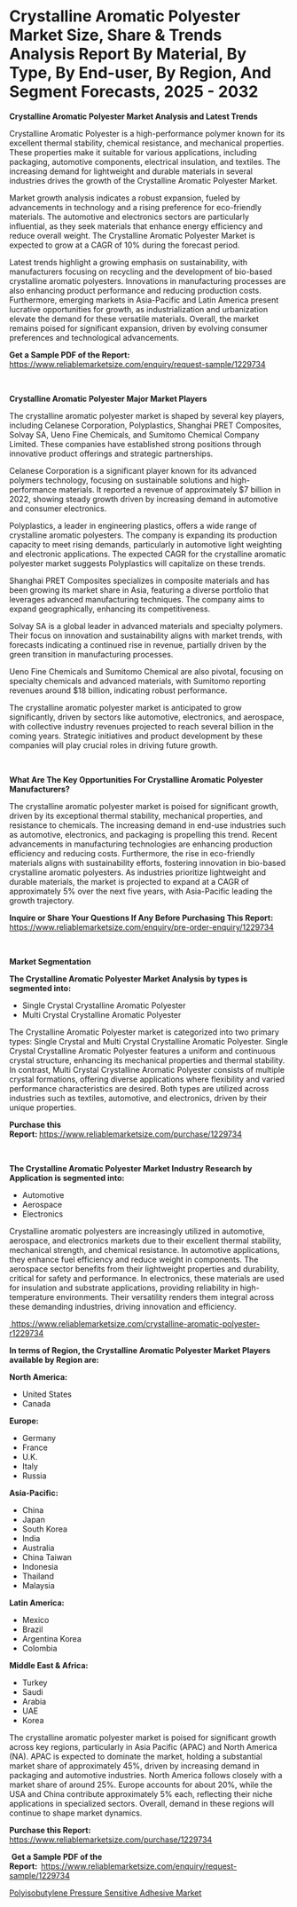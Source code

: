 <p><h1>Crystalline Aromatic Polyester Market Size, Share & Trends Analysis Report By Material, By Type, By End-user, By Region, And Segment Forecasts, 2025 - 2032</h1></p><p><strong>Crystalline Aromatic Polyester Market Analysis and Latest Trends</strong></p>
<p><p>Crystalline Aromatic Polyester is a high-performance polymer known for its excellent thermal stability, chemical resistance, and mechanical properties. These properties make it suitable for various applications, including packaging, automotive components, electrical insulation, and textiles. The increasing demand for lightweight and durable materials in several industries drives the growth of the Crystalline Aromatic Polyester Market.</p><p>Market growth analysis indicates a robust expansion, fueled by advancements in technology and a rising preference for eco-friendly materials. The automotive and electronics sectors are particularly influential, as they seek materials that enhance energy efficiency and reduce overall weight. The Crystalline Aromatic Polyester Market is expected to grow at a CAGR of 10% during the forecast period. </p><p>Latest trends highlight a growing emphasis on sustainability, with manufacturers focusing on recycling and the development of bio-based crystalline aromatic polyesters. Innovations in manufacturing processes are also enhancing product performance and reducing production costs. Furthermore, emerging markets in Asia-Pacific and Latin America present lucrative opportunities for growth, as industrialization and urbanization elevate the demand for these versatile materials. Overall, the market remains poised for significant expansion, driven by evolving consumer preferences and technological advancements.</p></p>
<p><strong>Get a Sample PDF of the Report:&nbsp;</strong> <a href="https://www.reliablemarketsize.com/enquiry/request-sample/1229734?utm_campaign=3564&utm_medium=2&utm_source=Github&utm_content=ia&utm_term=03042025&utm_id=crystalline-aromatic-polyester">https://www.reliablemarketsize.com/enquiry/request-sample/1229734</a></p>
<p>&nbsp;</p>
<p><strong>Crystalline Aromatic Polyester Major Market Players</strong></p>
<p><p>The crystalline aromatic polyester market is shaped by several key players, including Celanese Corporation, Polyplastics, Shanghai PRET Composites, Solvay SA, Ueno Fine Chemicals, and Sumitomo Chemical Company Limited. These companies have established strong positions through innovative product offerings and strategic partnerships.</p><p>Celanese Corporation is a significant player known for its advanced polymers technology, focusing on sustainable solutions and high-performance materials. It reported a revenue of approximately $7 billion in 2022, showing steady growth driven by increasing demand in automotive and consumer electronics.</p><p>Polyplastics, a leader in engineering plastics, offers a wide range of crystalline aromatic polyesters. The company is expanding its production capacity to meet rising demands, particularly in automotive light weighting and electronic applications. The expected CAGR for the crystalline aromatic polyester market suggests Polyplastics will capitalize on these trends.</p><p>Shanghai PRET Composites specializes in composite materials and has been growing its market share in Asia, featuring a diverse portfolio that leverages advanced manufacturing techniques. The company aims to expand geographically, enhancing its competitiveness.</p><p>Solvay SA is a global leader in advanced materials and specialty polymers. Their focus on innovation and sustainability aligns with market trends, with forecasts indicating a continued rise in revenue, partially driven by the green transition in manufacturing processes. </p><p>Ueno Fine Chemicals and Sumitomo Chemical are also pivotal, focusing on specialty chemicals and advanced materials, with Sumitomo reporting revenues around $18 billion, indicating robust performance.</p><p>The crystalline aromatic polyester market is anticipated to grow significantly, driven by sectors like automotive, electronics, and aerospace, with collective industry revenues projected to reach several billion in the coming years. Strategic initiatives and product development by these companies will play crucial roles in driving future growth.</p></p>
<p>&nbsp;</p>
<p><strong>What Are The Key Opportunities For Crystalline Aromatic Polyester Manufacturers?</strong></p>
<p><p>The crystalline aromatic polyester market is poised for significant growth, driven by its exceptional thermal stability, mechanical properties, and resistance to chemicals. The increasing demand in end-use industries such as automotive, electronics, and packaging is propelling this trend. Recent advancements in manufacturing technologies are enhancing production efficiency and reducing costs. Furthermore, the rise in eco-friendly materials aligns with sustainability efforts, fostering innovation in bio-based crystalline aromatic polyesters. As industries prioritize lightweight and durable materials, the market is projected to expand at a CAGR of approximately 5% over the next five years, with Asia-Pacific leading the growth trajectory.</p></p>
<p><strong>Inquire or Share Your Questions If Any Before Purchasing This Report:</strong> <a href="https://www.reliablemarketsize.com/enquiry/pre-order-enquiry/1229734?utm_campaign=3564&utm_medium=2&utm_source=Github&utm_content=ia&utm_term=03042025&utm_id=crystalline-aromatic-polyester">https://www.reliablemarketsize.com/enquiry/pre-order-enquiry/1229734</a></p>
<p>&nbsp;</p>
<p><strong>Market Segmentation</strong></p>
<p><strong>The Crystalline Aromatic Polyester Market Analysis by types is segmented into:</strong></p>
<p><ul><li>Single Crystal Crystalline Aromatic Polyester</li><li>Multi Crystal Crystalline Aromatic Polyester</li></ul></p>
<p><p>The Crystalline Aromatic Polyester market is categorized into two primary types: Single Crystal and Multi Crystal Crystalline Aromatic Polyester. Single Crystal Crystalline Aromatic Polyester features a uniform and continuous crystal structure, enhancing its mechanical properties and thermal stability. In contrast, Multi Crystal Crystalline Aromatic Polyester consists of multiple crystal formations, offering diverse applications where flexibility and varied performance characteristics are desired. Both types are utilized across industries such as textiles, automotive, and electronics, driven by their unique properties.</p></p>
<p><strong>Purchase this Report:&nbsp;</strong><a href="https://www.reliablemarketsize.com/purchase/1229734?utm_campaign=3564&utm_medium=2&utm_source=Github&utm_content=ia&utm_term=03042025&utm_id=crystalline-aromatic-polyester">https://www.reliablemarketsize.com/purchase/1229734</a></p>
<p>&nbsp;</p>
<p><strong>The Crystalline Aromatic Polyester Market Industry Research by Application is segmented into:</strong></p>
<p><ul><li>Automotive</li><li>Aerospace</li><li>Electronics</li></ul></p>
<p><p>Crystalline aromatic polyesters are increasingly utilized in automotive, aerospace, and electronics markets due to their excellent thermal stability, mechanical strength, and chemical resistance. In automotive applications, they enhance fuel efficiency and reduce weight in components. The aerospace sector benefits from their lightweight properties and durability, critical for safety and performance. In electronics, these materials are used for insulation and substrate applications, providing reliability in high-temperature environments. Their versatility renders them integral across these demanding industries, driving innovation and efficiency.</p></p>
<p><a href="https://www.reliablemarketsize.com/crystalline-aromatic-polyester-r1229734?utm_campaign=3564&utm_medium=2&utm_source=Github&utm_content=ia&utm_term=03042025&utm_id=crystalline-aromatic-polyester">&nbsp;https://www.reliablemarketsize.com/crystalline-aromatic-polyester-r1229734</a></p>
<p><strong>In terms of Region, the Crystalline Aromatic Polyester Market Players available by Region are:</strong></p>
<p>
    <p> <strong> North America: </strong>
        <ul>
            <li>United States</li>
            <li>Canada</li>
        </ul>
        </p> 
    <p> <strong> Europe: </strong>
        <ul>
            <li>Germany</li>
            <li>France</li>
            <li>U.K.</li>
            <li>Italy</li>
            <li>Russia</li>
        </ul>
        </p> 
    <p> <strong> Asia-Pacific: </strong>
        <ul>
            <li>China</li>
            <li>Japan</li>
            <li>South Korea</li>
            <li>India</li>
            <li>Australia</li>
            <li>China Taiwan</li>
            <li>Indonesia</li>
            <li>Thailand</li>
            <li>Malaysia</li>
        </ul>
        </p> 
    <p> <strong> Latin America: </strong>
        <ul>
            <li>Mexico</li>
            <li>Brazil</li>
            <li>Argentina Korea</li>
            <li>Colombia</li>
        </ul>
        </p> 
    <p> <strong> Middle East & Africa: </strong>
        <ul>
            <li>Turkey</li>
            <li>Saudi</li>
            <li>Arabia</li>
            <li>UAE</li>
            <li>Korea</li>
        </ul>
    </p>
    </p>
<p><p>The crystalline aromatic polyester market is poised for significant growth across key regions, particularly in Asia Pacific (APAC) and North America (NA). APAC is expected to dominate the market, holding a substantial market share of approximately 45%, driven by increasing demand in packaging and automotive industries. North America follows closely with a market share of around 25%. Europe accounts for about 20%, while the USA and China contribute approximately 5% each, reflecting their niche applications in specialized sectors. Overall, demand in these regions will continue to shape market dynamics.</p></p>
<p><strong>Purchase this Report: </strong><a href="https://www.reliablemarketsize.com/purchase/1229734?utm_campaign=3564&utm_medium=2&utm_source=Github&utm_content=ia&utm_term=03042025&utm_id=crystalline-aromatic-polyester">https://www.reliablemarketsize.com/purchase/1229734</a></p>
<p>&nbsp;<strong>Get a Sample PDF of the Report:&nbsp;&nbsp;</strong><a href="https://www.reliablemarketsize.com/enquiry/request-sample/1229734?utm_campaign=3564&utm_medium=2&utm_source=Github&utm_content=ia&utm_term=03042025&utm_id=crystalline-aromatic-polyester">https://www.reliablemarketsize.com/enquiry/request-sample/1229734</a></p>
<p><strong></strong></p>
<p><p><a href="https://github.com/groszsaoudrd/Market-Research-Report-List-1/blob/main/polyisobutylene-pressure-sensitive-adhesive-market.md?utm_campaign=3564&utm_medium=2&utm_source=Github&utm_content=ia&utm_term=03042025&utm_id=crystalline-aromatic-polyester">Polyisobutylene Pressure Sensitive Adhesive Market</a></p></p>